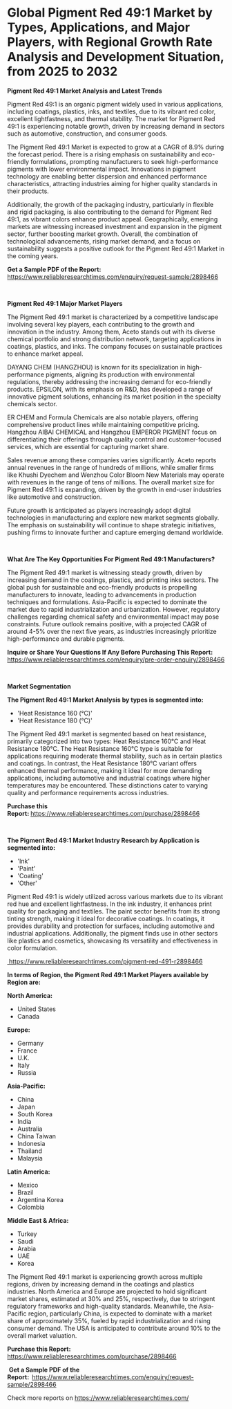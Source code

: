 <p><h1>Global Pigment Red 49:1 Market by Types, Applications, and Major Players, with Regional Growth Rate Analysis and Development Situation, from 2025 to 2032</h1></p><p><strong>Pigment Red 49:1 Market Analysis and Latest Trends</strong></p>
<p><p>Pigment Red 49:1 is an organic pigment widely used in various applications, including coatings, plastics, inks, and textiles, due to its vibrant red color, excellent lightfastness, and thermal stability. The market for Pigment Red 49:1 is experiencing notable growth, driven by increasing demand in sectors such as automotive, construction, and consumer goods.</p><p>The Pigment Red 49:1 Market is expected to grow at a CAGR of 8.9% during the forecast period. There is a rising emphasis on sustainability and eco-friendly formulations, prompting manufacturers to seek high-performance pigments with lower environmental impact. Innovations in pigment technology are enabling better dispersion and enhanced performance characteristics, attracting industries aiming for higher quality standards in their products.</p><p>Additionally, the growth of the packaging industry, particularly in flexible and rigid packaging, is also contributing to the demand for Pigment Red 49:1, as vibrant colors enhance product appeal. Geographically, emerging markets are witnessing increased investment and expansion in the pigment sector, further boosting market growth. Overall, the combination of technological advancements, rising market demand, and a focus on sustainability suggests a positive outlook for the Pigment Red 49:1 Market in the coming years.</p></p>
<p><strong>Get a Sample PDF of the Report:&nbsp;</strong> <a href="https://www.reliableresearchtimes.com/enquiry/request-sample/2898466?utm_campaign=3581&utm_medium=2&utm_source=Github&utm_content=ia&utm_term=15032025&utm_id=pigment-red-491">https://www.reliableresearchtimes.com/enquiry/request-sample/2898466</a></p>
<p>&nbsp;</p>
<p><strong>Pigment Red 49:1 Major Market Players</strong></p>
<p><p>The Pigment Red 49:1 market is characterized by a competitive landscape involving several key players, each contributing to the growth and innovation in the industry. Among them, Aceto stands out with its diverse chemical portfolio and strong distribution network, targeting applications in coatings, plastics, and inks. The company focuses on sustainable practices to enhance market appeal.</p><p>DAYANG CHEM (HANGZHOU) is known for its specialization in high-performance pigments, aligning its production with environmental regulations, thereby addressing the increasing demand for eco-friendly products. EPSILON, with its emphasis on R&D, has developed a range of innovative pigment solutions, enhancing its market position in the specialty chemicals sector.</p><p>ER CHEM and Formula Chemicals are also notable players, offering comprehensive product lines while maintaining competitive pricing. Hangzhou AIBAI CHEMICAL and Hangzhou EMPEROR PIGMENT focus on differentiating their offerings through quality control and customer-focused services, which are essential for capturing market share.</p><p>Sales revenue among these companies varies significantly. Aceto reports annual revenues in the range of hundreds of millions, while smaller firms like Khushi Dyechem and Wenzhou Color Bloom New Materials may operate with revenues in the range of tens of millions. The overall market size for Pigment Red 49:1 is expanding, driven by the growth in end-user industries like automotive and construction.</p><p>Future growth is anticipated as players increasingly adopt digital technologies in manufacturing and explore new market segments globally. The emphasis on sustainability will continue to shape strategic initiatives, pushing firms to innovate further and capture emerging demand worldwide.</p></p>
<p>&nbsp;</p>
<p><strong>What Are The Key Opportunities For Pigment Red 49:1 Manufacturers?</strong></p>
<p><p>The Pigment Red 49:1 market is witnessing steady growth, driven by increasing demand in the coatings, plastics, and printing inks sectors. The global push for sustainable and eco-friendly products is propelling manufacturers to innovate, leading to advancements in production techniques and formulations. Asia-Pacific is expected to dominate the market due to rapid industrialization and urbanization. However, regulatory challenges regarding chemical safety and environmental impact may pose constraints. Future outlook remains positive, with a projected CAGR of around 4-5% over the next five years, as industries increasingly prioritize high-performance and durable pigments.</p></p>
<p><strong>Inquire or Share Your Questions If Any Before Purchasing This Report:</strong> <a href="https://www.reliableresearchtimes.com/enquiry/pre-order-enquiry/2898466?utm_campaign=3581&utm_medium=2&utm_source=Github&utm_content=ia&utm_term=15032025&utm_id=pigment-red-491">https://www.reliableresearchtimes.com/enquiry/pre-order-enquiry/2898466</a></p>
<p>&nbsp;</p>
<p><strong>Market Segmentation</strong></p>
<p><strong>The Pigment Red 49:1 Market Analysis by types is segmented into:</strong></p>
<p><ul><li>'Heat Resistance 160 (°C)'</li><li>'Heat Resistance 180 (°C)'</li></ul></p>
<p><p>The Pigment Red 49:1 market is segmented based on heat resistance, primarily categorized into two types: Heat Resistance 160°C and Heat Resistance 180°C. The Heat Resistance 160°C type is suitable for applications requiring moderate thermal stability, such as in certain plastics and coatings. In contrast, the Heat Resistance 180°C variant offers enhanced thermal performance, making it ideal for more demanding applications, including automotive and industrial coatings where higher temperatures may be encountered. These distinctions cater to varying quality and performance requirements across industries.</p></p>
<p><strong>Purchase this Report:&nbsp;</strong><a href="https://www.reliableresearchtimes.com/purchase/2898466?utm_campaign=3581&utm_medium=2&utm_source=Github&utm_content=ia&utm_term=15032025&utm_id=pigment-red-491">https://www.reliableresearchtimes.com/purchase/2898466</a></p>
<p>&nbsp;</p>
<p><strong>The Pigment Red 49:1 Market Industry Research by Application is segmented into:</strong></p>
<p><ul><li>'Ink'</li><li>'Paint'</li><li>'Coating'</li><li>'Other'</li></ul></p>
<p><p>Pigment Red 49:1 is widely utilized across various markets due to its vibrant red hue and excellent lightfastness. In the ink industry, it enhances print quality for packaging and textiles. The paint sector benefits from its strong tinting strength, making it ideal for decorative coatings. In coatings, it provides durability and protection for surfaces, including automotive and industrial applications. Additionally, the pigment finds use in other sectors like plastics and cosmetics, showcasing its versatility and effectiveness in color formulation.</p></p>
<p><a href="https://www.reliableresearchtimes.com/pigment-red-491-r2898466?utm_campaign=3581&utm_medium=2&utm_source=Github&utm_content=ia&utm_term=15032025&utm_id=pigment-red-491">&nbsp;https://www.reliableresearchtimes.com/pigment-red-491-r2898466</a></p>
<p><strong>In terms of Region, the Pigment Red 49:1 Market Players available by Region are:</strong></p>
<p>
    <p> <strong> North America: </strong>
        <ul>
            <li>United States</li>
            <li>Canada</li>
        </ul>
        </p> 
    <p> <strong> Europe: </strong>
        <ul>
            <li>Germany</li>
            <li>France</li>
            <li>U.K.</li>
            <li>Italy</li>
            <li>Russia</li>
        </ul>
        </p> 
    <p> <strong> Asia-Pacific: </strong>
        <ul>
            <li>China</li>
            <li>Japan</li>
            <li>South Korea</li>
            <li>India</li>
            <li>Australia</li>
            <li>China Taiwan</li>
            <li>Indonesia</li>
            <li>Thailand</li>
            <li>Malaysia</li>
        </ul>
        </p> 
    <p> <strong> Latin America: </strong>
        <ul>
            <li>Mexico</li>
            <li>Brazil</li>
            <li>Argentina Korea</li>
            <li>Colombia</li>
        </ul>
        </p> 
    <p> <strong> Middle East & Africa: </strong>
        <ul>
            <li>Turkey</li>
            <li>Saudi</li>
            <li>Arabia</li>
            <li>UAE</li>
            <li>Korea</li>
        </ul>
    </p>
    </p>
<p><p>The Pigment Red 49:1 market is experiencing growth across multiple regions, driven by increasing demand in the coatings and plastics industries. North America and Europe are projected to hold significant market shares, estimated at 30% and 25%, respectively, due to stringent regulatory frameworks and high-quality standards. Meanwhile, the Asia-Pacific region, particularly China, is expected to dominate with a market share of approximately 35%, fueled by rapid industrialization and rising consumer demand. The USA is anticipated to contribute around 10% to the overall market valuation.</p></p>
<p><strong>Purchase this Report: </strong><a href="https://www.reliableresearchtimes.com/purchase/2898466?utm_campaign=3581&utm_medium=2&utm_source=Github&utm_content=ia&utm_term=15032025&utm_id=pigment-red-491">https://www.reliableresearchtimes.com/purchase/2898466</a></p>
<p>&nbsp;<strong>Get a Sample PDF of the Report:&nbsp;&nbsp;</strong><a href="https://www.reliableresearchtimes.com/enquiry/request-sample/2898466?utm_campaign=3581&utm_medium=2&utm_source=Github&utm_content=ia&utm_term=15032025&utm_id=pigment-red-491">https://www.reliableresearchtimes.com/enquiry/request-sample/2898466</a></p>
<p><strong></strong></p>
<p>Check more reports on <a href="https://www.reliableresearchtimes.com/?utm_campaign=3581&utm_medium=2&utm_source=Github&utm_content=ia&utm_term=15032025&utm_id=pigment-red-491">https://www.reliableresearchtimes.com/</a></p>